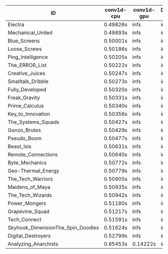 |ID|conv1d-cpu|conv1d-gpu|DWSPConv2D-gpu|gemm-gpu|avg|
|-|-|-|-|-|-|
|Electra|0.49826s|infs|infs|4.78532s|infs|
|Mechanical_United|0.49893s|infs|infs|4.80790s|infs|
|Blue_Screens|0.50001s|infs|infs|4.72182s|infs|
|Loose_Screws|0.50186s|infs|infs|4.77310s|infs|
|Ping_Intelligence|0.50205s|infs|infs|4.76496s|infs|
|The_ERROR_List|0.50222s|infs|infs|4.73463s|infs|
|Creative_Juices|0.50247s|infs|infs|4.74161s|infs|
|Smalltalk_Dribble|0.50273s|infs|infs|4.78703s|infs|
|Fully_Developed|0.50320s|infs|infs|4.78641s|infs|
|Freak_Gravity|0.50331s|infs|infs|4.69295s|infs|
|Prime_Calculus|0.50340s|infs|infs|4.78282s|infs|
|Key_to_Innovation|0.50356s|infs|infs|4.84102s|infs|
|The_Systems_Squads|0.50427s|infs|infs|4.76739s|infs|
|Gonzo_Brutes|0.50429s|infs|infs|4.77417s|infs|
|Pseudo_Boom|0.50477s|infs|infs|4.77924s|infs|
|Beast_Isis|0.50631s|infs|infs|4.75968s|infs|
|Remote_Connections|0.50640s|infs|infs|4.74869s|infs|
|Byte_Mechanics|0.50772s|infs|infs|4.79309s|infs|
|Geo-Thermal_Energy|0.50779s|infs|infs|4.74095s|infs|
|The_Tech_Warriors|0.50905s|infs|infs|4.73421s|infs|
|Maidens_of_Maya|0.50935s|infs|infs|4.77111s|infs|
|The_Tech_Wizards|0.50942s|infs|infs|4.74018s|infs|
|Power_Mongers|0.51180s|infs|infs|4.79014s|infs|
|Grapevine_Squad|0.51217s|infs|infs|4.76847s|infs|
|Tech_Connect|0.51591s|infs|infs|4.78034s|infs|
|Skyhook_DimensionThe_Spin_Doodles|0.51624s|infs|infs|4.78171s|infs|
|Digital_Destroyers|0.52799s|infs|infs|4.86798s|infs|
|Analyzing_Anarchists|0.85453s|0.14222s|infs|25.79398s|infs|
